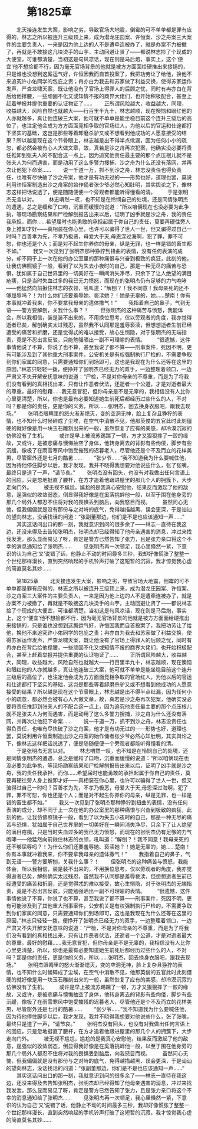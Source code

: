 # 　　第1825章
　　北天接连发生大案，影响之劣，导致官场大地震，倒霉的可不单单都是罪有应得的，林志之所以被连升三级顶上来，成为潜龙庄园案、许恒案、沙之舟案三大案件的主要负责人，一来是因为他上边的人不是遭牵连被办了，就是办案不力被撤了，再就是不敢接这几块烫手的山芋，主动回避让贤了——都说林志捡了个现成的大便宜，可谁都清楚，当初这是句风凉话，现在则是马后炮，事实上，这个‘便宜’他不想捡都不行，因为毫无官场背景的他就是被方方面面给硬推出来接锅的，只是谁也没想到这厮运气好，许恒因我而自首投案了，我把功劳让了给他，换他不来追究许小佑同学的包庇之责；冉亦白为我去和苏家做了利益交换，使得苏家运作发声，严查龙啸天案，既让他没有了官场上得罪人的后顾之忧，同时有冉亦白在背后给他撑腰，一些顽固不化又或知情不报的商界大佬们，也开始积极配合，甚至上赶着举报并提供重要的认证物证了……
　　正所谓风险越大，收益越大，同理，收益越大，风险自然也就越大——行百里半九十，林志越顺，现在懊恼和眼红他的人亦就越多，真让他连破三大案，他可就不单单是能坐稳目前这个连升三级后的高位了，也注定他会成为方方面面竞相争取的官场红人，为他以后的官运和仕途都打下坚实的基础，这岂是那些等着卸磨杀驴又或不想看到他成功的人愿意接受的结果？所以越是现在这个节骨眼上，林志越是出不得半点纰漏，因为任何小小的疏忽，都必然会被有心人大做文章，故，真若是沙之舟再次犯案，他确实没必要将责任推卸到张夫人的不配合这一点上，因为追究他责任最主要的那个点压根儿就不是张夫人为何而遇害，而是动用了这么多警力搜捕，沙之舟为什么还没有落网，并再次让他犯下命案……
　　说一千道一万，抓不到沙之舟，林志没责任也得负责任，也唯有尽快破了沙之舟案，他才是有功无过的——形势也好，道理也罢，莫说利用许恒案制造出沙之舟案的始作俑者张少爷必然心知肚明，其实舆论之下，像林志这样把话说透了，便是随随便便一个旁观者都能听得懂看的清。
　　于是张明杰无言以对。
　　林志喟然一叹，也不知是在怜悯自己的处境，还是同情张明杰的遭遇，总之是缓和了口吻，沉重而缓慢的说道：“所以咱俩现在也没必要为此争执，等现场勘察结果和尸检解刨报告出来以后，证明了凶手就是沙之舟，我的责任我承担，而你……希望届时也能勇敢的承担起属于你自己的责任，莫要再硬往旁人身上推卸才好——真相装在你心里，也许可以骗得了世人一世，但又骗得过自己一时吗？百善孝为先，不孝乃极恶，母爱大于天,母恩深过海啊，犯了罪，罪不可恕，你也还是个人；而是对不起生你养你的母亲，纵是无罪，也一样是错的畜生都不如。”
　　我又一次见到了张明杰那种狰狞到扭曲的表情，没有任何表演的成分，却不同于上一次在他的办公室里的那种痛恨与兴奋到极致的疯狂，此刻的他，让我仿佛照镜子一般，看到了以为失去小夜时的自己，那是一种无尽的痛苦与恐惧，犹如属于自己世界里的一切美好在一瞬间消失净尽，只余下了让人绝望的满目疮痍，只是当时失血过多的我已无力愤怒，而现在的张明杰仍有足够的力气咆哮——他猛然向前揪住林志的衣领，吼叫道：“解刨？！我不同意！我母亲死的还不够屈辱吗？！为什么你们还要羞辱她、亵渎她？！她是无辜的，她……楚南！你有本事就冲着我来，你不要拿我母亲的遗体撒气！”
　　我指着自己的鼻子，气到无语——警方要解刨，关我什么事？！
　　但张明杰的这种痛苦与愤怒，我能体会，所以我相信，装是装不出来的，不用换位思考，仅以旁观者的角度，我亦觉得逝者已矣，解刨确实太过残忍，虽然我不认同那是羞辱亵渎，但想想逝者生前已经遭受的痛苦和折磨，还是觉得忒的难以接受，故心生恻隐，对于张明杰的无端指责，竟是不忍出言反驳，只能勉强晒出一副不可理喻的表情。
　　“很遗憾，这件事情他说了不算，你说了也不算，甚至我说了都不算——刑事案件，死因不明，更有可能涉及到了其他重大刑事案件，公安机关是有权强制执行尸检的，不需要争取到你们家属的同意，只需要通知你们到场即可，这也是我现在为什么还等在这里的原因，”林志只轻轻一拨，便挣开了张明杰已经无力的双手，一边整理着领口，一边严肃又不失开解安抚意味的说道：“尸检，不是对你母亲的不尊重，而是为了将我们没有看到的真相找出来，只有让作恶者伏法，还逝者一个公道，才是对逝者最大的尊重，最好的慰藉……我无意冒犯，但你母亲是不是无辜的，我相信没有人比你心里更清楚，所以，你也是最有必要知道她生前死后都经历过些什么的人，不对吗？那是你的责任，更是你的义务，所以……张明杰，回去换身衣服吧，跟我去现场。”
　　张明杰眼睛里的怒火渐渐熄灭，变的空洞无神，脸上复杂且狰狞的表情，也不知什么时候碎成了尘埃，在空气中消散不见，他那英俊的五官此时此刻僵硬的就好像是用一块玉石雕刻出来的一般，虽然恢复了应有的美感，却冷漠沉寂的仿佛没有了生机。
　　或许是早上被流苏踢踹了一顿，方才又狠狠摔了一跤的缘故，又或许，是被悲痛与懊悔抽空了身体，他转身离去的背影有些佝偻，脚步有些沉缓，像极了在雨雪寒风中饱受摧残的迟暮老人，尽管他还是个不及而立的花样美男，尽管窗外还是七月的酷暑……
　　“张少爷……”我不知道我为什么要喊住他，因为待他停住脚步以后，我才发现，我并不晓得我想要对他说些什么，张了张嘴，最终只是道了一声，“请节哀。”
　　张明杰没有回头，也没有对我做出任何言语上的回应，只是忽地挺直了腰杆，在方才追着他跟进屋里的那几个人的拥簇下，大步走向门外。
　　被无视不尴尬，尴尬的是我真心安慰他，结果反而激起了他的敌意，逞强似的收敛弱态，倒显得我好像是在奚落挑衅他一般，以至于围在他身旁的那几个局外人都忍不住将对我的畏惧丢到脑后，向我怒目而视。
　　虽然问心无愧，但我偏偏就是没有那份与之对峙的底气，免得越描越黑、误会更深，于是讪讪的望向林志，没话找话的问道：“张副董那边，你们是不是也应该通知一声……”
　　其实这话问出口的那一刻，我就意识到问的很多余了——林志一直待在我这边，还没来得及去告知张明杰，张明杰却已经得知了他母亲遇害的消息，冲过来找我发泄，那么显而易见了呀，肯定是警方已然告知了张力，且是张力亲口将这个不幸的消息通知给了张明杰……
　　见张明杰再一次顿足，我心里倏然一紧，下意识的认为自己‘又’说错了话，他静止不动的时间最多三秒，我却好像慌张了整整一个世纪那样漫长，直到突然响起的手机铃声打破了这短暂的沉寂，我才惊觉我心虚的简直莫名其妙……

　　第1825章
　　北天接连发生大案，影响之劣，导致官场大地震，倒霉的可不单单都是罪有应得的，林志之所以被连升三级顶上来，成为潜龙庄园案、许恒案、沙之舟案三大案件的主要负责人，一来是因为他上边的人不是遭牵连被办了，就是办案不力被撤了，再就是不敢接这几块烫手的山芋，主动回避让贤了——都说林志捡了个现成的大便宜，可谁都清楚，当初这是句风凉话，现在则是马后炮，事实上，这个‘便宜’他不想捡都不行，因为毫无官场背景的他就是被方方面面给硬推出来接锅的，只是谁也没想到这厮运气好，许恒因我而自首投案了，我把功劳让了给他，换他不来追究许小佑同学的包庇之责；冉亦白为我去和苏家做了利益交换，使得苏家运作发声，严查龙啸天案，既让他没有了官场上得罪人的后顾之忧，同时有冉亦白在背后给他撑腰，一些顽固不化又或知情不报的商界大佬们，也开始积极配合，甚至上赶着举报并提供重要的认证物证了……
　　正所谓风险越大，收益越大，同理，收益越大，风险自然也就越大——行百里半九十，林志越顺，现在懊恼和眼红他的人亦就越多，真让他连破三大案，他可就不单单是能坐稳目前这个连升三级后的高位了，也注定他会成为方方面面竞相争取的官场红人，为他以后的官运和仕途都打下坚实的基础，这岂是那些等着卸磨杀驴又或不想看到他成功的人愿意接受的结果？所以越是现在这个节骨眼上，林志越是出不得半点纰漏，因为任何小小的疏忽，都必然会被有心人大做文章，故，真若是沙之舟再次犯案，他确实没必要将责任推卸到张夫人的不配合这一点上，因为追究他责任最主要的那个点压根儿就不是张夫人为何而遇害，而是动用了这么多警力搜捕，沙之舟为什么还没有落网，并再次让他犯下命案……
　　说一千道一万，抓不到沙之舟，林志没责任也得负责任，也唯有尽快破了沙之舟案，他才是有功无过的——形势也好，道理也罢，莫说利用许恒案制造出沙之舟案的始作俑者张少爷必然心知肚明，其实舆论之下，像林志这样把话说透了，便是随随便便一个旁观者都能听得懂看的清。
　　于是张明杰无言以对。
　　林志喟然一叹，也不知是在怜悯自己的处境，还是同情张明杰的遭遇，总之是缓和了口吻，沉重而缓慢的说道：“所以咱俩现在也没必要为此争执，等现场勘察结果和尸检解刨报告出来以后，证明了凶手就是沙之舟，我的责任我承担，而你……希望届时也能勇敢的承担起属于你自己的责任，莫要再硬往旁人身上推卸才好——真相装在你心里，也许可以骗得了世人一世，但又骗得过自己一时吗？百善孝为先，不孝乃极恶，母爱大于天,母恩深过海啊，犯了罪，罪不可恕，你也还是个人；而是对不起生你养你的母亲，纵是无罪，也一样是错的畜生都不如。”
　　我又一次见到了张明杰那种狰狞到扭曲的表情，没有任何表演的成分，却不同于上一次在他的办公室里的那种痛恨与兴奋到极致的疯狂，此刻的他，让我仿佛照镜子一般，看到了以为失去小夜时的自己，那是一种无尽的痛苦与恐惧，犹如属于自己世界里的一切美好在一瞬间消失净尽，只余下了让人绝望的满目疮痍，只是当时失血过多的我已无力愤怒，而现在的张明杰仍有足够的力气咆哮——他猛然向前揪住林志的衣领，吼叫道：“解刨？！我不同意！我母亲死的还不够屈辱吗？！为什么你们还要羞辱她、亵渎她？！她是无辜的，她……楚南！你有本事就冲着我来，你不要拿我母亲的遗体撒气！”
　　我指着自己的鼻子，气到无语——警方要解刨，关我什么事？！
　　但张明杰的这种痛苦与愤怒，我能体会，所以我相信，装是装不出来的，不用换位思考，仅以旁观者的角度，我亦觉得逝者已矣，解刨确实太过残忍，虽然我不认同那是羞辱亵渎，但想想逝者生前已经遭受的痛苦和折磨，还是觉得忒的难以接受，故心生恻隐，对于张明杰的无端指责，竟是不忍出言反驳，只能勉强晒出一副不可理喻的表情。
　　“很遗憾，这件事情他说了不算，你说了也不算，甚至我说了都不算——刑事案件，死因不明，更有可能涉及到了其他重大刑事案件，公安机关是有权强制执行尸检的，不需要争取到你们家属的同意，只需要通知你们到场即可，这也是我现在为什么还等在这里的原因，”林志只轻轻一拨，便挣开了张明杰已经无力的双手，一边整理着领口，一边严肃又不失开解安抚意味的说道：“尸检，不是对你母亲的不尊重，而是为了将我们没有看到的真相找出来，只有让作恶者伏法，还逝者一个公道，才是对逝者最大的尊重，最好的慰藉……我无意冒犯，但你母亲是不是无辜的，我相信没有人比你心里更清楚，所以，你也是最有必要知道她生前死后都经历过些什么的人，不对吗？那是你的责任，更是你的义务，所以……张明杰，回去换身衣服吧，跟我去现场。”
　　张明杰眼睛里的怒火渐渐熄灭，变的空洞无神，脸上复杂且狰狞的表情，也不知什么时候碎成了尘埃，在空气中消散不见，他那英俊的五官此时此刻僵硬的就好像是用一块玉石雕刻出来的一般，虽然恢复了应有的美感，却冷漠沉寂的仿佛没有了生机。
　　或许是早上被流苏踢踹了一顿，方才又狠狠摔了一跤的缘故，又或许，是被悲痛与懊悔抽空了身体，他转身离去的背影有些佝偻，脚步有些沉缓，像极了在雨雪寒风中饱受摧残的迟暮老人，尽管他还是个不及而立的花样美男，尽管窗外还是七月的酷暑……
　　“张少爷……”我不知道我为什么要喊住他，因为待他停住脚步以后，我才发现，我并不晓得我想要对他说些什么，张了张嘴，最终只是道了一声，“请节哀。”
　　张明杰没有回头，也没有对我做出任何言语上的回应，只是忽地挺直了腰杆，在方才追着他跟进屋里的那几个人的拥簇下，大步走向门外。
　　被无视不尴尬，尴尬的是我真心安慰他，结果反而激起了他的敌意，逞强似的收敛弱态，倒显得我好像是在奚落挑衅他一般，以至于围在他身旁的那几个局外人都忍不住将对我的畏惧丢到脑后，向我怒目而视。
　　虽然问心无愧，但我偏偏就是没有那份与之对峙的底气，免得越描越黑、误会更深，于是讪讪的望向林志，没话找话的问道：“张副董那边，你们是不是也应该通知一声……”
　　其实这话问出口的那一刻，我就意识到问的很多余了——林志一直待在我这边，还没来得及去告知张明杰，张明杰却已经得知了他母亲遇害的消息，冲过来找我发泄，那么显而易见了呀，肯定是警方已然告知了张力，且是张力亲口将这个不幸的消息通知给了张明杰……
　　见张明杰再一次顿足，我心里倏然一紧，下意识的认为自己‘又’说错了话，他静止不动的时间最多三秒，我却好像慌张了整整一个世纪那样漫长，直到突然响起的手机铃声打破了这短暂的沉寂，我才惊觉我心虚的简直莫名其妙……
